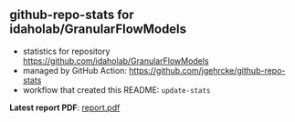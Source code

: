 ## github-repo-stats for idaholab/GranularFlowModels

- statistics for repository https://github.com/idaholab/GranularFlowModels
- managed by GitHub Action: https://github.com/jgehrcke/github-repo-stats
- workflow that created this README: `update-stats`

**Latest report PDF**: [report.pdf](https://github.com/idaholab/repository-statistics/raw/main/idaholab/GranularFlowModels/latest-report/report.pdf)

